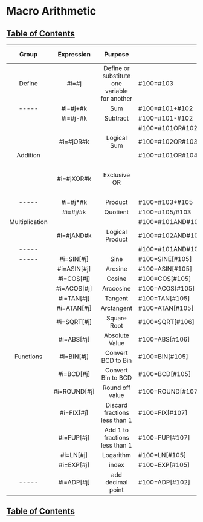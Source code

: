 # Macro Arithmetic

## [Table of Contents](https://github.com/ZapCon1/KnowledgeBase.git)

|      Group     |  Expression  |                    Purpose                    |                  |       |     |   | Defined Variables |   |     |   |   |   |
|:--------------:|:------------:|:---------------------------------------------:|------------------|-------|-----|---|:-----------------:|---|-----|:-:|:-:|:-:|
|     Define     |     #i=#j    | Define or substitute one variable for another | #100=#103        | #100= | 2   |   |        #101       | = |  0  |   |   |   |
| -----          |   #i=#j+#k   | Sum                                           | #100=#101+#102   | #100= | 1   |   |        #102       | = |  1  |   |   |   |
|                |   #i=#j-#k   | Subtract                                      | #100=#101-#102   | #100= | -1  |   |        #103       | = |  2  |   |   |   |
|                |              |                                               | #100=#101OR#102  | #100= | 1   |   |        #104       | = |  0  |   |   |   |
|                |   #i=#jOR#k  | Logical Sum                                   | #100=#102OR#103  | #100= | 1   |   |        #105       | = |  5  |   |   |   |
|    Addition    |              |                                               | #100=#101OR#104  | #100= | 0   |   |        #106       | = |  -9 |   |   |   |
|                |              |                                               |                  | #100= |     |   |        #107       | = | 1.2 |   |   |   |
|                |  #i=#jXOR#k  | Exclusive OR                                  |                  | #100= |     |   |                   |   |     |   |   |   |
|                |              |                                               |                  | #100= |     |   |                   |   |     |   |   |   |
| -----          |   #i=#j*#k   | Product                                       | #100=#103*#105   | #100= | 10  |   |                   |   |     |   |   |   |
|                |   #i=#j/#k   | Quotient                                      | #100=#105/#103   | #100= | 2.5 |   |                   |   |     |   |   |   |
| Multiplication |              |                                               | #100=#101AND#102 | #100= | 0   |   |                   |   |     |   |   |   |
|                |  #i=#jAND#k  | Logical Product                               | #100=#102AND#103 | #100= | 1   |   |                   |   |     |   |   |   |
|      -----     |              |                                               | #100=#101AND#104 | #100= | 0   |   |                   |   |     |   |   |   |
| -----          |  #i=SIN[#j]  | Sine                                          | #100=SINE[#105]  | #100= |     |   |                   |   |     |   |   |   |
|                |  #i=ASIN[#j] | Arcsine                                       | #100=ASIN[#105]  | #100= |     |   |                   |   |     |   |   |   |
|                |  #i=COS[#j]  | Cosine                                        | #100=COS[#105]   | #100= |     |   |                   |   |     |   |   |   |
|                |  #i=ACOS[#j] | Arccosine                                     | #100=ACOS[#105]  | #100= |     |   |                   |   |     |   |   |   |
|                |  #i=TAN[#j]  | Tangent                                       | #100=TAN[#105]   | #100= |     |   |                   |   |     |   |   |   |
|                |  #i=ATAN[#j] | Arctangent                                    | #100=ATAN[#105]  | #100= |     |   |                   |   |     |   |   |   |
|                |  #i=SQRT[#j] | Square Root                                   | #100=SQRT[#106]  | #100= | 3   |   |                   |   |     |   |   |   |
|                |  #i=ABS[#j]  | Absolute Value                                | #100=ABS[#106]   | #100= | 9   |   |                   |   |     |   |   |   |
|    Functions   |  #i=BIN[#j]  | Convert BCD to Bin                            | #100=BIN[#105]   | #100= |     |   |                   |   |     |   |   |   |
|                |  #i=BCD[#j]  | Convert Bin to BCD                            | #100=BCD[#105]   | #100= |     |   |                   |   |     |   |   |   |
|                | #i=ROUND[#j] | Round off value                               | #100=ROUND[#107] | #100= | 1   |   |                   |   |     |   |   |   |
|                |  #i=FIX[#j]  | Discard fractions less than 1                 | #100=FIX[#107]   | #100= |     |   |                   |   |     |   |   |   |
|                |  #i=FUP[#j]  | Add 1 to fractions less than 1                | #100=FUP[#107]   | #100= |     |   |                   |   |     |   |   |   |
|                |   #i=LN[#j]  | Logarithm                                     | #100=LN[#105]    | #100= |     |   |                   |   |     |   |   |   |
|                |  #i=EXP[#j]  | index                                         | #100=EXP[#105]   | #100= |     |   |                   |   |     |   |   |   |
|      -----     |  #i=ADP[#j]  | add decimal point                             | #100=ADP[#102]   | #100= | 1.  |   |                   |   |     |   |   |   |

## [Table of Contents](https://github.com/ZapCon1/KnowledgeBase.git)
